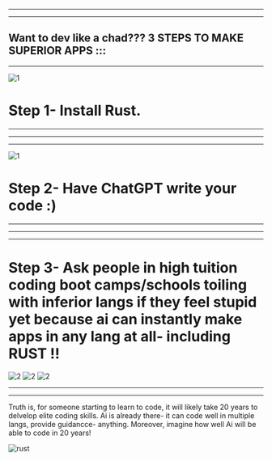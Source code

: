 
-----------------------------------------------------------
-----------------------------------------------------------

Want to dev like a chad??? 
3 STEPS TO MAKE SUPERIOR APPS ::: 
-----------------------------------------------------------
-----------------------------------------------------------
![1](https://github.com/user-attachments/assets/2328cde6-b47f-4efc-978b-9c331dfefb94)
# Step 1- Install Rust. 

-----------------------------------------------------------
-----------------------------------------------------------
-----------------------------------------------------------
![1](https://github.com/user-attachments/assets/3695a732-502d-408d-865e-ebdcff7c9216)
# Step 2- Have ChatGPT write your code :) 


-----------------------------------------------------------
-----------------------------------------------------------
-----------------------------------------------------------
# Step 3- Ask people in high tuition coding boot camps/schools toiling with inferior langs if they feel stupid yet because ai can instantly make apps in any lang at all- including RUST !!
![2](https://github.com/user-attachments/assets/da346cb4-458a-4803-8e4a-bca0c5842cfc)
![2](https://github.com/user-attachments/assets/da346cb4-458a-4803-8e4a-bca0c5842cfc)
![2](https://github.com/user-attachments/assets/da346cb4-458a-4803-8e4a-bca0c5842cfc)

-----------------------------------------------------------
-----------------------------------------------------------



Truth is, for someone starting to learn to code, it will likely take 20 years to delvelop elite coding skills. Ai is already there- it can code well in multiple langs, provide guidancce- anything. Moreover, imagine how well Ai will be able to code in 20 years! 




![rust](https://github.com/user-attachments/assets/4788eba0-1db7-4dc9-a675-a8478e0c9e10)





























